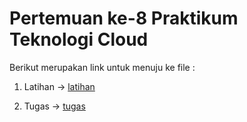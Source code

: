 # Pertemuan ke-8      Praktikum Teknologi Cloud

Berikut merupakan link untuk menuju ke file :

1. Latihan -> [latihan](https://github.com/hudaimi/tekn-cloud-computing/blob/master/minggu-08/latihan.md)

2. Tugas -> [tugas](https://github.com/hudaimi/tekn-cloud-computing/blob/master/minggu-08/tugas.md)